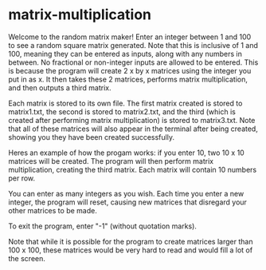 # matrix-multiplication

Welcome to the random matrix maker! Enter an integer between 1 and 100 to see a random square matrix generated.
Note that this is inclusive of 1 and 100, meaning they can be entered as inputs, along with any numbers in between.
No fractional or non-integer inputs are allowed to be entered. This is because the program will create 2 x by x matrices
using the integer you put in as x. It then takes these 2 matrices, performs matrix multiplication, and then outputs a third matrix.

Each matrix is stored to its own file. The first matrix created is stored to matrix1.txt, the second is stored to matrix2.txt,
and the third (which is created after performing matrix multiplication) is stored to matrix3.txt.
Note that all of these matrices will also appear in the terminal after being created, showing you they have been created
successfully.

Heres an example of how the progam works: if you enter 10, two 10 x 10 matrices will be created. The program will then perform
matrix multiplication, creating the third matrix. Each matrix will contain 10 numbers per row.

You can enter as many integers as you wish. Each time you enter a new integer, the program will reset, causing new matrices
that disregard your other matrices to be made.

To exit the program, enter "-1" (without quotation marks).

Note that while it is possible for the program to create matrices larger than 100 x 100, these matrices would be very hard to read
and would fill a lot of the screen.
